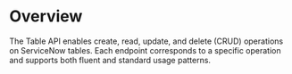# Overview

The Table API enables create, read, update, and delete (CRUD) operations on ServiceNow tables. Each endpoint corresponds to a specific operation and supports both fluent and standard usage patterns.
